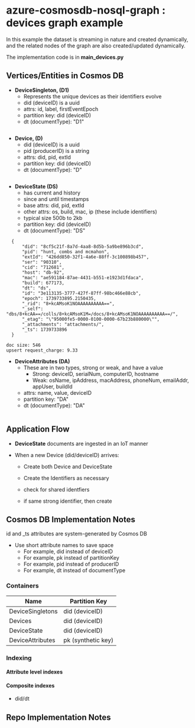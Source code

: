 # azure-cosmosdb-nosql-graph : devices graph example

In this example the dataset is streaming in nature and created dynamically,
and the related nodes of the graph are also created/updated dynamically.

The implementation code is in **main_devices.py**

## Vertices/Entities in Cosmos DB

- **DeviceSingleton, (D1)**
  - Represents the unique devices as their identifiers evolve
  - did (deviceID) is a uuid
  - attrs: id, label, firstEventEpoch
  - partition key: did (deviceID)
  - dt (documentType): "D1"

```

```

- **Device, (D)** 
  - did (deviceID) is a uuid
  - pid (producerID) is a string
  - attrs: did, pid, extId
  - partition key: did (deviceID)
  - dt (documentType): "D"

```

```

- **DeviceState (DS)**
  - has current and history
  - since and until timestamps
  - base attrs: did, pid, extId
  - other attrs: os, build, mac, ip (these include identifiers)
  - typical size 500b to 2kb
  - partition key: did (deviceID)
  - dt (documentType): "DS"

```
  {
      "did": "8cf5c21f-8a7d-4aa8-8d5b-5a9be896b3cd",
      "pid": "hunt, combs and mcmahon",
      "extId": "426dd850-32f1-4a6e-88ff-3c100898b457",
      "ser": "90310",
      "cid": "712681",
      "host": "db-92",
      "mac": "ae591184-87ae-4431-b551-e1923d1fdaca",
      "build": 677173,
      "dt": "ds",
      "id": "3e113135-3777-427f-87ff-98bc466e88cb",
      "epoch": 1739733895.2150435,
      "_rid": "8+kcAMsoK1NOAAAAAAAAAA==",
      "_self": "dbs/8+kcAA==/colls/8+kcAMsoK1M=/docs/8+kcAMsoK1NOAAAAAAAAAA==/",
      "_etag": "\"95000fe5-0000-0100-0000-67b23b880000\"",
      "_attachments": "attachments/",
      "_ts": 1739733896
  }

doc size: 546
upsert request_charge: 9.33
```

- **DeviceAttributes (DA)**
  - These are in two types, strong or weak, and have a value
    - Strong: deviceID, serialNum, computerID, hostname 
    - Weak: osName, ipAddress, macAddress, phoneNum, emailAddr, appUser, buildId
  - attrs: name, value, deviceID
  - partition key: "DA"
  - dt (documentType): "DA"

```

```

## Application Flow

- **DeviceState** documents are ingested in an IoT manner

- When a new Device (did/deviceID) arrives:
  - Create both Device and DeviceState 
  - Create the Identifiers as necessary
  
  - check for shared identfiers
  - if same strong identifier, then create 

## Cosmos DB Implementation Notes

id and _ts attributes are system-generated by Cosmos DB

- Use short attribute names to save space
  - For example, did instead of deviceID
  - For example, pk instead of partitionKey
  - For example, pid instead of producerID
  - For example, dt instead of documentType

### Containers

| Name             | Partition Key       |
| ---------------- | ------------------- |
| DeviceSingletons | did (deviceID)      |
| Devices          | did (deviceID)      |
| DeviceState      | did (deviceID)      |
| DeviceAttributes | pk  (synthetic key) |

### Indexing

#### Attribute level indexes

#### Composite indexes

- did/dt

## Repo Implementation Notes
